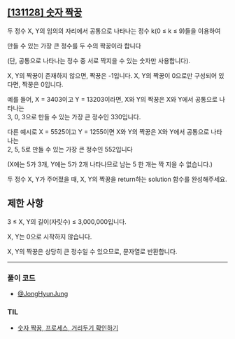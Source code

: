 ## [[131128] 숫자 짝꿍](https://school.programmers.co.kr/learn/courses/30/lessons/131128)

두 정수 X, Y의 임의의 자리에서 공통으로 나타나는 정수 k(0 ≤ k ≤ 9)들을 이용하여 

만들 수 있는 가장 큰 정수를 두 수의 짝꿍이라 합니다

(단, 공통으로 나타나는 정수 중 서로 짝지을 수 있는 숫자만 사용합니다). 

X, Y의 짝꿍이 존재하지 않으면, 짝꿍은 -1입니다. X, Y의 짝꿍이 0으로만 구성되어 있다면, 짝꿍은 0입니다.

예를 들어, X = 3403이고 Y = 13203이라면, X와 Y의 짝꿍은 X와 Y에서 공통으로 나타나는 
<br>
3, 0, 3으로 만들 수 있는 가장 큰 정수인 330입니다. 

다른 예시로 X = 5525이고 Y = 1255이면 X와 Y의 짝꿍은 X와 Y에서 공통으로 나타나는 
<br>
2, 5, 5로 만들 수 있는 가장 큰 정수인 552입니다

(X에는 5가 3개, Y에는 5가 2개 나타나므로 남는 5 한 개는 짝 지을 수 없습니다.)


두 정수 X, Y가 주어졌을 때, X, Y의 짝꿍을 return하는 solution 함수를 완성해주세요.

## 제한 사항

3 ≤ X, Y의 길이(자릿수) ≤ 3,000,000입니다.

X, Y는 0으로 시작하지 않습니다.

X, Y의 짝꿍은 상당히 큰 정수일 수 있으므로, 문자열로 반환합니다.

***

### 풀이 코드

- [@JongHyunJung](https://github.com/viaunixue/algorithm-study/blob/main/programmers/level-1/131128/jjh.py)

### TIL

* [숫자 짝꿍, 프로세스, 거리두기 확인하기](https://almond0115.tistory.com/entry/programmers-숫자-짝꿍-프로세스-거리두기-확인하기)